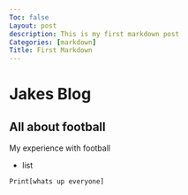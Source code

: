 ```yaml
---
Toc: false
Layout: post
description: This is my first markdown post
Categories: [markdown]
Title: First Markdown
---
```

# Jakes Blog
## All about football
My experience with football 
- list
```python
Print[whats up everyone]
```
